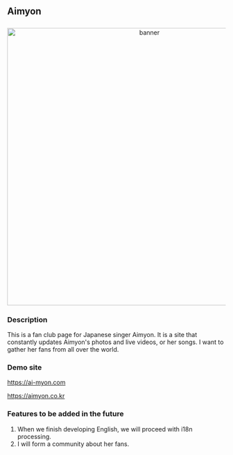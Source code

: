 ## Aimyon
<div align="center" style="padding-top: 8px; max-width: 640px">
<img src="https://ai-myon.com/_next/image?url=%2Fbanner2.jpg&w=640&q=75"
    alt="banner" width=640 />
</div>

### Description
This is a fan club page for Japanese singer Aimyon. It is a site that constantly updates Aimyon's photos and live videos, or her songs.
I want to gather her fans from all over the world.

### Demo site
https://ai-myon.com

https://aimyon.co.kr

### Features to be added in the future
1. When we finish developing English, we will proceed with i18n processing.
2. I will form a community about her fans.